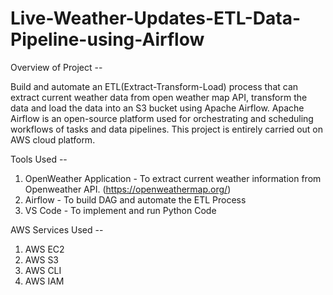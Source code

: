 # Live-Weather-Updates-ETL-Data-Pipeline-using-Airflow

Overview of Project --

Build and automate an ETL(Extract-Transform-Load) process that can extract current weather data from open weather map API, transform the data and load the data into an S3 bucket using Apache Airflow. Apache Airflow is an open-source platform used for orchestrating and scheduling workflows of tasks and data pipelines. This project is entirely carried out on AWS cloud platform.

Tools Used --
1. OpenWeather Application -  To extract current weather information from Openweather API. (https://openweathermap.org/)
2. Airflow - To build DAG and automate the ETL Process
3. VS Code - To implement and run Python Code

AWS Services Used --
1. AWS EC2 
2. AWS S3
3. AWS CLI
4. AWS IAM




